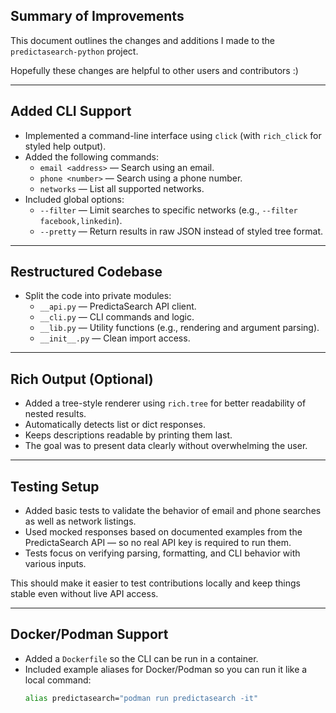 ## Summary of Improvements

This document outlines the changes and additions I made to the `predictasearch-python` project.

Hopefully these changes are helpful to other users and contributors :)

---

## Added CLI Support

- Implemented a command-line interface using `click` (with `rich_click` for styled help output).
- Added the following commands:
  - `email <address>` — Search using an email.
  - `phone <number>` — Search using a phone number.
  - `networks` — List all supported networks.
- Included global options:
  - `--filter` — Limit searches to specific networks (e.g., `--filter facebook,linkedin`).
  - `--pretty` — Return results in raw JSON instead of styled tree format.

---

## Restructured Codebase

- Split the code into private modules:
  - `__api.py` — PredictaSearch API client.
  - `__cli.py` — CLI commands and logic.
  - `__lib.py` — Utility functions (e.g., rendering and argument parsing).
  - `__init__.py` — Clean import access.

---

## Rich Output (Optional)

- Added a tree-style renderer using `rich.tree` for better readability of nested results.
- Automatically detects list or dict responses.
- Keeps descriptions readable by printing them last.
- The goal was to present data clearly without overwhelming the user.

---
## Testing Setup

- Added basic tests to validate the behavior of email and phone searches as well as network listings.
- Used mocked responses based on documented examples from the PredictaSearch API — so no real API key is required to run them.
- Tests focus on verifying parsing, formatting, and CLI behavior with various inputs.

This should make it easier to test contributions locally and keep things stable even without live API access.

---

## Docker/Podman Support

- Added a `Dockerfile` so the CLI can be run in a container.
- Included example aliases for Docker/Podman so you can run it like a local command:
  ```bash
  alias predictasearch="podman run predictasearch -it"
